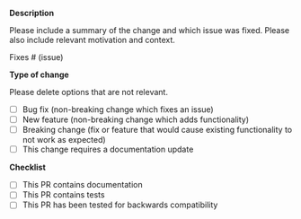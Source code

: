 **Description**

Please include a summary of the change and which issue was fixed. 
Please also include relevant motivation and context.

Fixes # (issue)

**Type of change** 

Please delete options that are not relevant.

- [ ] Bug fix (non-breaking change which fixes an issue)
- [ ] New feature (non-breaking change which adds functionality)
- [ ] Breaking change (fix or feature that would cause existing functionality to not work as expected)
- [ ] This change requires a documentation update

**Checklist**
- [ ] This PR contains documentation
- [ ] This PR contains tests
- [ ] This PR has been tested for backwards compatibility
